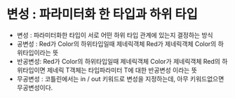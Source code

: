 # 변성 : 파라미터화 한 타입과 하위 타입 
- 변성 : 파라미터화한 타입이 서로 어떤 하위 타입 관계에 있는지 결정하는 방식 
- 공변성 : Red가 Color의 하위타입일때 제네릭객체 Red가 제네릭객체 Color의 하위타입이라는 뜻 
- 반공변성: Red가 Color의 하위타입일때 제네릭객체 Color가 제네릭객체 Red의 하위타입이면 제네릭 T객체는 타입파라미터 T에 대한 반공변성 이라는 뜻
- 무공변성 : 코틀린에서는 in / out 키워드로 변성을 지정하는데, 아무 키워드없으면 무공변성이다. 


